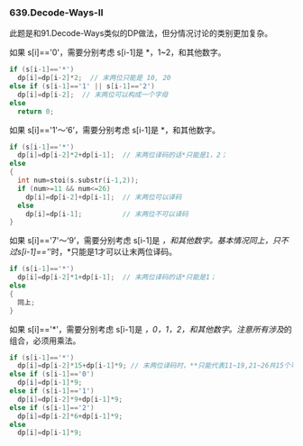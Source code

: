 ### 639.Decode-Ways-II

此题是和91.Decode-Ways类似的DP做法，但分情况讨论的类别更加复杂。

如果 s[i]=='0'，需要分别考虑 s[i-1]是 *，1~2，和其他数字。
```cpp
if (s[i-1]=='*')
  dp[i]=dp[i-2]*2;  // 末两位只能是 10, 20
else if (s[i-1]=='1' || s[i-1]=='2')
  dp[i]=dp[i-2];  // 末两位可以构成一个字母
else
  return 0;
```
如果 s[i]=='1'～‘6’，需要分别考虑 s[i-1]是 *，和其他数字。
```cpp
if (s[i-1]=='*')
  dp[i]=dp[i-2]*2+dp[i-1];  // 末两位译码的话*只能是1，2；
else
{
  int num=stoi(s.substr(i-1,2));
  if (num>=11 && num<=26)
    dp[i]=dp[i-2]+dp[i-1];  // 末两位可以译码
  else
    dp[i]=dp[i-1];          // 末两位不可以译码
}
```
如果 s[i]=='7'～‘9’，需要分别考虑 s[i-1]是 *，和其他数字。基本情况同上，只不过s[i-1]=='*'时，*只能是1才可以让末两位译码。
```cpp
if (s[i-1]=='*')
  dp[i]=dp[i-2]*1+dp[i-1];  // 末两位译码的话*只能是1；
else
{
  同上;
}
```
如果 s[i]=='*'，需要分别考虑 s[i-1]是 *，0，1，2，和其他数字。注意所有涉及*的组合，必须用乘法。
```cpp
if (s[i-1]=='*')
  dp[i]=dp[i-2]*15+dp[i-1]*9; // 末两位译码时，**只能代表11~19,21~26共15个可能。
else if (s[i-1]=='0')
  dp[i]=dp[i-1]*9;
else if (s[i-1]=='1')
  dp[i]=dp[i-2]*9+dp[i-1]*9;
else if (s[i-1]=='2')
  dp[i]=dp[i-2]*6+dp[i-1]*9;
else
  dp[i]=dp[i-1]*9;  
```
